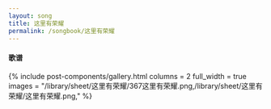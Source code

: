 ```yaml
---
layout: song
title: 这里有荣耀
permalink: /songbook/这里有荣耀
---
```


#### 歌谱

{% include post-components/gallery.html
    columns = 2
    full_width = true
    images = "/library/sheet/这里有荣耀/367这里有荣耀.png,/library/sheet/这里有荣耀/这里有荣耀.png,"
%}
